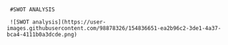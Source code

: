      #SWOT ANALYSIS
     
     ![SWOT analysis](https://user-images.githubusercontent.com/98878326/154836651-ea2b96c2-3de1-4a37-bca4-4111b0a3dcde.png)

